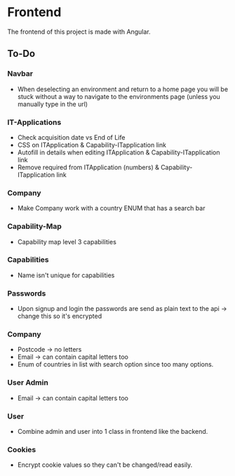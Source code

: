 
# Frontend
The frontend of this project is made with Angular. 

## To-Do

### Navbar
* When deselecting an environment and return to a home page you will be stuck without a way to navigate to the environments page (unless you manually type in the url)

### IT-Applications
* Check acquisition date vs End of Life
* CSS on ITApplication & Capability-ITapplication link
* Autofill in details when editing ITApplication & Capability-ITapplication link
* Remove required from ITApplication (numbers) & Capability-ITapplication link

### Company 
* Make Company work with a country ENUM that has a search bar

### Capability-Map
* Capability map level 3 capabilities

### Capabilities
* Name isn't unique for capabilities

### Passwords
* Upon signup and login the passwords are send as plain text to the api -> change this so it's encrypted

### Company
* Postcode -> no letters
* Email -> can contain capital letters too
* Enum of countries in list with search option since too many options.

### User Admin
* Email -> can contain capital letters too

### User
* Combine admin and user into 1 class in frontend like the backend.

### Cookies
* Encrypt cookie values so they can't be changed/read easily.